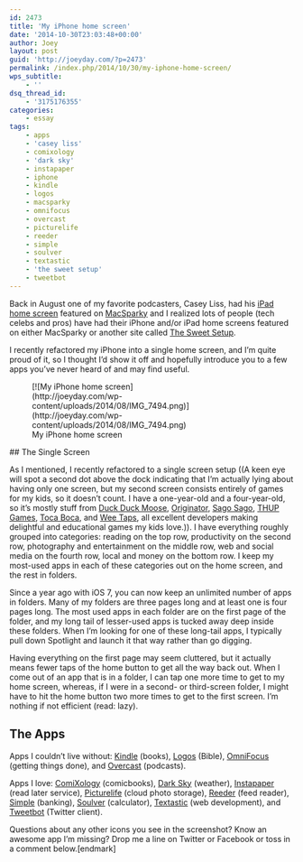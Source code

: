 ```yaml
---
id: 2473
title: 'My iPhone home screen'
date: '2014-10-30T23:03:48+00:00'
author: Joey
layout: post
guid: 'http://joeyday.com/?p=2473'
permalink: /index.php/2014/10/30/my-iphone-home-screen/
wps_subtitle:
    - ''
dsq_thread_id:
    - '3175176355'
categories:
    - essay
tags:
    - apps
    - 'casey liss'
    - comixology
    - 'dark sky'
    - instapaper
    - iphone
    - kindle
    - logos
    - macsparky
    - omnifocus
    - overcast
    - picturelife
    - reeder
    - simple
    - soulver
    - textastic
    - 'the sweet setup'
    - tweetbot
---
```


Back in August one of my favorite podcasters, Casey Liss, had his [iPad home screen](http://macsparky.com/blog/2014/8/home-screens-casey-liss-part-2 "Casey Liss’s iPad home screen") featured on [MacSparky](http://macsparky.com "MacSparky") and I realized lots of people (tech celebs and pros) have had their iPhone and/or iPad home screens featured on either MacSparky or another site called [The Sweet Setup](http://thesweetsetup.com "The Sweet Setup").

I recently refactored my iPhone into a single home screen, and I’m quite proud of it, so I thought I’d show it off and hopefully introduce you to a few apps you’ve never heard of and may find useful.

<figure aria-describedby="caption-attachment-2488" class="wp-caption aligncenter" id="attachment_2488" style="width: 320px">[![My iPhone home screen](http://joeyday.com/wp-content/uploads/2014/08/IMG_7494.png)](http://joeyday.com/wp-content/uploads/2014/08/IMG_7494.png)<figcaption class="wp-caption-text" id="caption-attachment-2488">My iPhone home screen</figcaption></figure>## The Single Screen

As I mentioned, I recently refactored to a single screen setup ((A keen eye will spot a second dot above the dock indicating that I’m actually lying about having only one screen, but my second screen consists entirely of games for my kids, so it doesn’t count. I have a one-year-old and a four-year-old, so it’s mostly stuff from [Duck Duck Moose](http://www.duckduckmoose.com/ "Duck Duck Moose"), [Originator](http://www.originatorkids.com/ "Originator"), [Sago Sago](http://www.sagosago.com/ "Sago Sago"), [THUP Games](http://thup.com/ "THUP Games"), [Toca Boca](http://tocaboca.com/ "Toca Boca"), and [Wee Taps](http://weetaps.com/ "Wee Taps"), all excellent developers making delightful and educational games my kids love.)). I have everything roughly grouped into categories: reading on the top row, productivity on the second row, photography and entertainment on the middle row, web and social media on the fourth row, local and money on the bottom row. I keep my most-used apps in each of these categories out on the home screen, and the rest in folders.

Since a year ago with iOS 7, you can now keep an unlimited number of apps in folders. Many of my folders are three pages long and at least one is four pages long. The most used apps in each folder are on the first page of the folder, and my long tail of lesser-used apps is tucked away deep inside these folders. When I’m looking for one of these long-tail apps, I typically pull down Spotlight and launch it that way rather than go digging.

Having everything on the first page may seem cluttered, but it actually means fewer taps of the home button to get all the way back out. When I come out of an app that is in a folder, I can tap one more time to get to my home screen, whereas, if I were in a second- or third-screen folder, I might have to hit the home button two more times to get to the first screen. I’m nothing if not efficient (read: lazy).

## The Apps

Apps I couldn’t live without: [Kindle](https://www.amazon.com/gp/digital/fiona/kcp-landing-page "Kindle Reading Apps") (books), [Logos](https://www.logos.com/iphone "Logos Bible for iPhone") (Bible), [OmniFocus](http://www.omnigroup.com/omnifocus "OmniFocus") (getting things done), and [Overcast](https://overcast.fm/ "Overcast") (podcasts).

Apps I love: [ComiXology](https://www.comixology.com/ "ComiXology") (comicbooks), [Dark Sky](http://darkskyapp.com/ "Dark Sky") (weather), [Instapaper](https://www.instapaper.com/iphone "Instapaper") (read later service), [Picturelife](https://picturelife.com/mobile "Picturelife") (cloud photo storage), [Reeder](http://reederapp.com/ios/ "Reeder 2 for iOS") (feed reader), [Simple](https://www.simple.com/ "Simple") (banking), [Soulver](http://www.acqualia.com/soulver/iphone/ "Soulver for iOS") (calculator), [Textastic](http://www.textasticapp.com/iphone.html "Textastic") (web development), and [Tweetbot](http://tapbots.com/software/tweetbot/ "Tweetbot for iPhone") (Twitter client).

Questions about any other icons you see in the screenshot? Know an awesome app I’m missing? Drop me a line on Twitter or Facebook or toss in a comment below.\[endmark\]